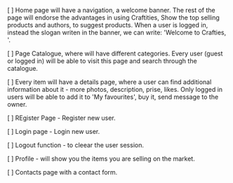 [ ] Home page will have a navigation, a welcome banner. The rest of the page will endorse the advantages in using Craftities, Show the top selling products and authors, to suggest products.
When a user is logged in, instead the slogan writen in the banner, we can write: 'Welcome to Crafties, <username>'.

[ ] Page Catalogue, where will have different categories. Every user (guest or logged in) will be able to visit this page and search through the catalogue. 

[ ] Every item will have a details page, where a user can find additional information about it - more photos, description, prise, likes.
Only logged in users will be able to add it to 'My favourites', buy it, send message to the owner. 

[ ] REgister Page - Register new user. 

[ ] Login page - Login new user. 

[ ] Logout function - to cleear the user session. 

[ ] Profile  - will show you the items you are selling on the market. 

[ ] Contacts page with a contact form. 